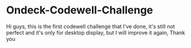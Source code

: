 # Ondeck-Codewell-Challenge
Hi guys, this is the first codewell challenge that I've done, it's still not perfect and it's only for desktop display, but I will improve it again, Thank you
